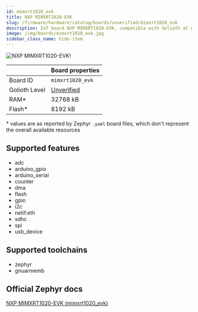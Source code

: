 ```yaml
---
id: mimxrt1020_evk
title: NXP MIMXRT1020-EVK
slug: /firmware/hardware/catalog/boards/unverified/mimxrt1020_evk
description: IoT board NXP MIMXRT1020-EVK, compatible with Golioth at unverified level.
image: /img/boards/mimxrt1020_evk.jpg
sidebar_class_name: hide-item
---
```


[//]: # (This is an auto-generated file, do not edit! Changes to it will be lost upon re-generation)

![NXP MIMXRT1020-EVK!](/img/boards/mimxrt1020_evk.jpg "NXP MIMXRT1020-EVK")

|                | Board properties     |
| -------------  | -------------------- |
| Board ID       | `mimxrt1020_evk` |
| Golioth Level  | [Unverified](/firmware/hardware#unverified-boards) |
| RAM*           | 32768 kB |
| Flash*         | 8192 kB |

\* values are as reported by Zephyr `.yaml` board files, which don't represent the overall available resources



## Supported features

* adc
* arduino_gpio
* arduino_serial
* counter
* dma
* flash
* gpio
* i2c
* netif:eth
* sdhc
* spi
* usb_device

## Supported toolchains

* zephyr
* gnuarmemb

## Official Zephyr docs

[NXP MIMXRT1020-EVK (mimxrt1020_evk)](https://docs.zephyrproject.org/latest/boards/nxp/mimxrt1020_evk/doc/index.html)
